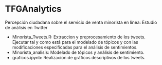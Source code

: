 # TFGAnalytics
Percepción ciudadana sobre el servicio de venta minorista en línea: Estudio de análisis en Twitter

- Minorista_Tweets.R: Extraccion y preprocesamiento de los tweets. Ejecutar tal y como está para el modelado de tópicos y 
   con las modificaciones especificadas para el análisis de sentimientos.
- Minorista_analisis: Modelado de tópicos y análisis de sentimiento.
- graficos.ipynb: Realizacion de gráficos descriptivos de los tweets.


